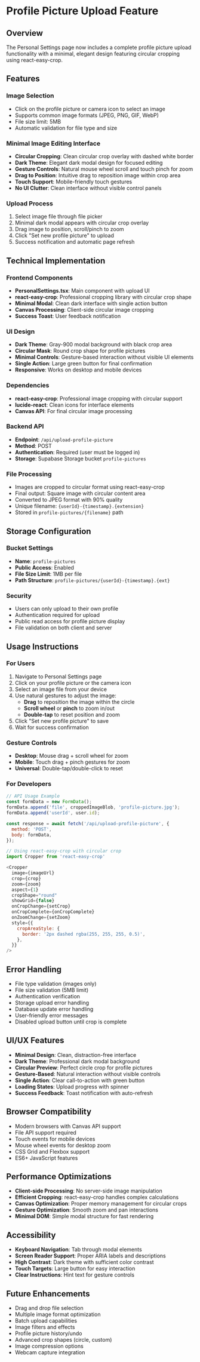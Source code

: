 # Profile Picture Upload Feature

## Overview
The Personal Settings page now includes a complete profile picture upload functionality with a minimal, elegant design featuring circular cropping using react-easy-crop.

## Features

### Image Selection
- Click on the profile picture or camera icon to select an image
- Supports common image formats (JPEG, PNG, GIF, WebP)
- File size limit: 5MB
- Automatic validation for file type and size

### Minimal Image Editing Interface
- **Circular Cropping**: Clean circular crop overlay with dashed white border
- **Dark Theme**: Elegant dark modal design for focused editing
- **Gesture Controls**: Natural mouse wheel scroll and touch pinch for zoom
- **Drag to Position**: Intuitive drag to reposition image within crop area
- **Touch Support**: Mobile-friendly touch gestures
- **No UI Clutter**: Clean interface without visible control panels

### Upload Process
1. Select image file through file picker
2. Minimal dark modal appears with circular crop overlay
3. Drag image to position, scroll/pinch to zoom
4. Click "Set new profile picture" to upload
5. Success notification and automatic page refresh

## Technical Implementation

### Frontend Components
- **PersonalSettings.tsx**: Main component with upload UI
- **react-easy-crop**: Professional cropping library with circular crop shape
- **Minimal Modal**: Clean dark interface with single action button
- **Canvas Processing**: Client-side circular image cropping
- **Success Toast**: User feedback notification

### UI Design
- **Dark Theme**: Gray-900 modal background with black crop area
- **Circular Mask**: Round crop shape for profile pictures
- **Minimal Controls**: Gesture-based interaction without visible UI elements
- **Single Action**: Large green button for final confirmation
- **Responsive**: Works on desktop and mobile devices

### Dependencies
- **react-easy-crop**: Professional image cropping with circular support
- **lucide-react**: Clean icons for interface elements
- **Canvas API**: For final circular image processing

### Backend API
- **Endpoint**: `/api/upload-profile-picture`
- **Method**: POST
- **Authentication**: Required (user must be logged in)
- **Storage**: Supabase Storage bucket `profile-pictures`

### File Processing
- Images are cropped to circular format using react-easy-crop
- Final output: Square image with circular content area
- Converted to JPEG format with 90% quality
- Unique filename: `{userId}-{timestamp}.{extension}`
- Stored in `profile-pictures/{filename}` path

## Storage Configuration

### Bucket Settings
- **Name**: `profile-pictures`
- **Public Access**: Enabled
- **File Size Limit**: 1MB per file
- **Path Structure**: `profile-pictures/{userId}-{timestamp}.{ext}`

### Security
- Users can only upload to their own profile
- Authentication required for upload
- Public read access for profile picture display
- File validation on both client and server

## Usage Instructions

### For Users
1. Navigate to Personal Settings page
2. Click on your profile picture or the camera icon
3. Select an image file from your device
4. Use natural gestures to adjust the image:
   - **Drag** to reposition the image within the circle
   - **Scroll wheel** or **pinch** to zoom in/out
   - **Double-tap** to reset position and zoom
5. Click "Set new profile picture" to save
6. Wait for success confirmation

### Gesture Controls
- **Desktop**: Mouse drag + scroll wheel for zoom
- **Mobile**: Touch drag + pinch gestures for zoom
- **Universal**: Double-tap/double-click to reset

### For Developers
```javascript
// API Usage Example
const formData = new FormData();
formData.append('file', croppedImageBlob, 'profile-picture.jpg');
formData.append('userId', user.id);

const response = await fetch('/api/upload-profile-picture', {
  method: 'POST',
  body: formData,
});

// Using react-easy-crop with circular crop
import Cropper from 'react-easy-crop'

<Cropper
  image={imageUrl}
  crop={crop}
  zoom={zoom}
  aspect={1}
  cropShape="round"
  showGrid={false}
  onCropChange={setCrop}
  onCropComplete={onCropComplete}
  onZoomChange={setZoom}
  style={{
    cropAreaStyle: {
      border: '2px dashed rgba(255, 255, 255, 0.5)',
    },
  }}
/>
```

## Error Handling
- File type validation (images only)
- File size validation (5MB limit)
- Authentication verification
- Storage upload error handling
- Database update error handling
- User-friendly error messages
- Disabled upload button until crop is complete

## UI/UX Features
- **Minimal Design**: Clean, distraction-free interface
- **Dark Theme**: Professional dark modal background
- **Circular Preview**: Perfect circle crop for profile pictures
- **Gesture-Based**: Natural interaction without visible controls
- **Single Action**: Clear call-to-action with green button
- **Loading States**: Upload progress with spinner
- **Success Feedback**: Toast notification with auto-refresh

## Browser Compatibility
- Modern browsers with Canvas API support
- File API support required
- Touch events for mobile devices
- Mouse wheel events for desktop zoom
- CSS Grid and Flexbox support
- ES6+ JavaScript features

## Performance Optimizations
- **Client-side Processing**: No server-side image manipulation
- **Efficient Cropping**: react-easy-crop handles complex calculations
- **Canvas Optimization**: Proper memory management for circular crops
- **Gesture Optimization**: Smooth zoom and pan interactions
- **Minimal DOM**: Simple modal structure for fast rendering

## Accessibility
- **Keyboard Navigation**: Tab through modal elements
- **Screen Reader Support**: Proper ARIA labels and descriptions
- **High Contrast**: Dark theme with sufficient color contrast
- **Touch Targets**: Large button for easy interaction
- **Clear Instructions**: Hint text for gesture controls

## Future Enhancements
- Drag and drop file selection
- Multiple image format optimization
- Batch upload capabilities
- Image filters and effects
- Profile picture history/undo
- Advanced crop shapes (circle, custom)
- Image compression options
- Webcam capture integration 